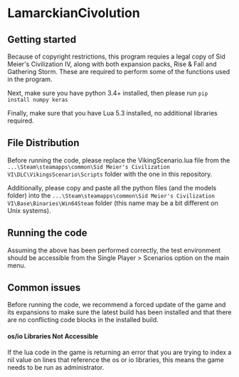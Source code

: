 # LamarckianCivolution

## Getting started

Because of copyright restrictions, this program requies a legal copy of Sid Meier's Civilization IV, along with both expansion packs, Rise & Fall and Gathering Storm. These are required to perform some of the functions used in the program.

Next, make sure you have python 3.4+ installed, then please run `pip install numpy keras`

Finally, make sure that you have Lua 5.3 installed, no additional libraries required.

## File Distribution

Before running the code, please replace the VikingScenario.lua file from the `...\Steam\steamapps\common\Sid Meier's Civilization VI\DLC\VikingsScenario\Scripts` folder with the one in this repository.

Additionally, please copy and paste all the python files (and the models folder) into the `...\Steam\steamapps\common\Sid Meier's Civilization VI\Base\Binaries\Win64Steam` folder (this name may be a bit different on Unix systems).

## Running the code

Assuming the above has been performed correctly, the test environment should be accessible from the Single Player > Scenarios option on the main menu. 

## Common issues

Before running the code, we recommend a forced update of the game and its expansions to make sure the latest build has been installed and that there are no conflicting code blocks in the installed build.

#### os/io Libraries Not Accessible

If the lua code in the game is returning an error that you are trying to index a nil value on lines that reference the os or io libraries, this means the game needs to be run as administrator.